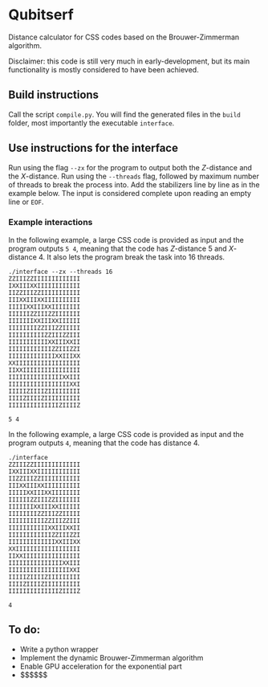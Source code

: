 # Qubitserf
Distance calculator for CSS codes based on the Brouwer-Zimmerman algorithm.

Disclaimer: this code is still very much in early-development, but its main functionality is mostly considered to have been achieved.

## Build instructions
Call the script `compile.py`. You will find the generated files in the `build` folder, most importantly the executable `interface`.

## Use instructions for the interface
Run using the flag `--zx` for the program to output both the $Z$-distance and the $X$-distance. Run using the `--threads` flag, followed by maximum number of threads to break the process into. Add the stabilizers line by line as in the example below. The input is considered complete upon reading an empty line or `EOF`.

### Example interactions
In the following example, a large CSS code is provided as input and the program outputs `5 4`, meaning that the code has $Z$-distance $5$ and $X$-distance 4. It also lets the program break the task into 16 threads.
```
./interface --zx --threads 16
ZZIIIZZIIIIIIIIIIIII
IXXIIIXXIIIIIIIIIIII
IIZZIIIZZIIIIIIIIIII
IIIXXIIIXXIIIIIIIIII
IIIIIXXIIIXXIIIIIIII
IIIIIIZZIIIZZIIIIIII
IIIIIIIXXIIIXXIIIIII
IIIIIIIIZZIIIZZIIIII
IIIIIIIIIIZZIIIZZIII
IIIIIIIIIIIXXIIIXXII
IIIIIIIIIIIIZZIIIZZI
IIIIIIIIIIIIIXXIIIXX
XXIIIIIIIIIIIIIIIIII
IIXXIIIIIIIIIIIIIIII
IIIIIIIIIIIIIIIXXIII
IIIIIIIIIIIIIIIIIXXI
IIIIIZIIIIZIIIIIIIII
IIIIZIIIIZIIIIIIIIII
IIIIIIIIIIIIIIZIIIIZ

5 4
```

In the following example, a large CSS code is provided as input and the program outputs `4`, meaning that the code has distance 4.
```
./interface
ZZIIIZZIIIIIIIIIIIII
IXXIIIXXIIIIIIIIIIII
IIZZIIIZZIIIIIIIIIII
IIIXXIIIXXIIIIIIIIII
IIIIIXXIIIXXIIIIIIII
IIIIIIZZIIIZZIIIIIII
IIIIIIIXXIIIXXIIIIII
IIIIIIIIZZIIIZZIIIII
IIIIIIIIIIZZIIIZZIII
IIIIIIIIIIIXXIIIXXII
IIIIIIIIIIIIZZIIIZZI
IIIIIIIIIIIIIXXIIIXX
XXIIIIIIIIIIIIIIIIII
IIXXIIIIIIIIIIIIIIII
IIIIIIIIIIIIIIIXXIII
IIIIIIIIIIIIIIIIIXXI
IIIIIZIIIIZIIIIIIIII
IIIIZIIIIZIIIIIIIIII
IIIIIIIIIIIIIIZIIIIZ

4
```


## To do:
* Write a python wrapper
* Implement the dynamic Brouwer-Zimmerman algorithm
* Enable GPU acceleration for the exponential part
* \$\$\$\$\$\$
